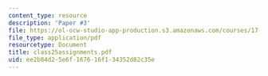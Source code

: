 ```yaml
---
content_type: resource
description: 'Paper #3'
file: https://ol-ocw-studio-app-production.s3.amazonaws.com/courses/17-471-american-national-security-policy-fall-2002/ee2b84d25e6f167616f134352d82c35e_class25assignments.pdf
file_type: application/pdf
resourcetype: Document
title: class25assignments.pdf
uid: ee2b84d2-5e6f-1676-16f1-34352d82c35e
---
```

